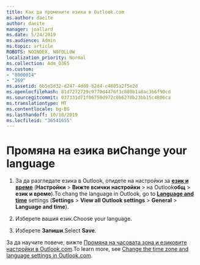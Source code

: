 ```yaml
---
title: Как да промените езика в Outlook.com
ms.author: daeite
author: daeite
manager: joallard
ms.date: 5/24/2019
ms.audience: Admin
ms.topic: article
ROBOTS: NOINDEX, NOFOLLOW
localization_priority: Normal
ms.collection: Adm_O365
ms.custom:
- "8000014"
- "269"
ms.assetid: 6b5e5d32-d247-4dd9-b2d4-c4805a2f5e2d
ms.openlocfilehash: 81d7272729c9770d4476f3c880b1a8ac3b6f90cd
ms.sourcegitcommit: 037331d71f06750d972c0b6278b23bb15c4806ca
ms.translationtype: MT
ms.contentlocale: bg-BG
ms.lasthandoff: 10/18/2019
ms.locfileid: "36541655"
---
```

# <a name="change-your-language"></a><span data-ttu-id="cc78e-102">Промяна на езика ви</span><span class="sxs-lookup"><span data-stu-id="cc78e-102">Change your language</span></span>

1. <span data-ttu-id="cc78e-103">За да разгледате езика в Outlook, отидете на настройки за [**език и време**](https://outlook.live.com/mail/options/general/timeAndLanguage/regional) (**Настройки** \> **Вижте всички настройки** > на Outlook**общ** > **език и време**).</span><span class="sxs-lookup"><span data-stu-id="cc78e-103">To chang the language in Outlook, go to [**Language and time**](https://outlook.live.com/mail/options/general/timeAndLanguage/regional) settings (**Settings** \> **View all Outlook settings** > **General** > **Language and time**).</span></span>

2. <span data-ttu-id="cc78e-104">Изберете вашия език.</span><span class="sxs-lookup"><span data-stu-id="cc78e-104">Choose your language.</span></span>

3. <span data-ttu-id="cc78e-105">Изберете **Запиши**.</span><span class="sxs-lookup"><span data-stu-id="cc78e-105">Select **Save**.</span></span>

<span data-ttu-id="cc78e-106">За да научите повече, вижте [Промяна на часовата зона и езиковите настройки в Outlook.com](https://go.microsoft.com/fwlink/p/?linkid=873132).</span><span class="sxs-lookup"><span data-stu-id="cc78e-106">To learn more, see [Change the time zone and language settings in Outlook.com](https://go.microsoft.com/fwlink/p/?linkid=873132).</span></span>